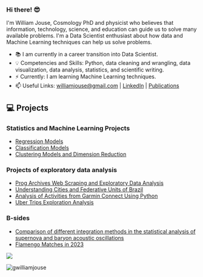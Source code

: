 ### Hi there! 😎

I'm William Jouse, Cosmology PhD and physicist who believes that information, technology, science, and education can guide us to solve many available problems. I'm a Data Scientist enthusiast about how data and Machine Learning techniques can help us solve problems.


- 📚 I am currently in a career transition into Data Scientist.
- 💡 Competencies and Skills: Python, data cleaning and wrangling, data visualization, data analysis, statistics, and scientific writing.
- ⚡️ Currently: I am learning Machine Learning techniques.
- 📫 Useful Links: williamjouse@gmail.com | [LinkedIn](https://www.linkedin.com/in/williamjouse/) | [Publications](https://inspirehep.net/literature?sort=mostrecent&size=25&page=1&q=f%20a%20w%20j%20c%20da%20silva)

## 💻 Projects

### Statistics and Machine Learning Projects

- [Regression Models](https://github.com/williamjouse/Regression-Models)
- [Classification Models](https://github.com/williamjouse/Classification-models)
- [Clustering Models and Dimension Reduction](Soon)

### Projects of exploratory data analysis

- [Prog Archives Web Scraping and Exploratory Data Analysis](https://github.com/williamjouse/Prog_archives_scraping)
- [Understanding Cities and Federative Units of Brazil](https://github.com/williamjouse/Cities_Brazil)
- [Analysis of Activities from Garmin Connect Using Python](https://github.com/williamjouse/Garmin_analysis)
- [Uber Trips Exploration Analysis](https://github.com/williamjouse/Uber_trips_EDA)

### B-sides

- [Comparison of different integration methods in the statistical analysis of supernova and baryon acoustic oscillations](https://github.com/williamjouse/LCDM)
- [Flamengo Matches in 2023](https://github.com/williamjouse/jogos-Flamengo-2023)

![](https://hit.yhype.me/github/profile?user_id=41267092)
<p align="left"> <img src="https://komarev.com/ghpvc/?username=williamjouse&color=blue" alt="gwilliamjouse"/> </p>

